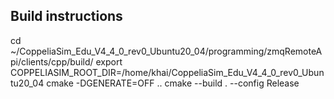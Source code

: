 
## Build instructions

cd ~/CoppeliaSim_Edu_V4_4_0_rev0_Ubuntu20_04/programming/zmqRemoteApi/clients/cpp/build/
export COPPELIASIM_ROOT_DIR=/home/khai/CoppeliaSim_Edu_V4_4_0_rev0_Ubuntu20_04
cmake -DGENERATE=OFF ..
cmake --build . --config Release
